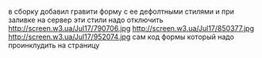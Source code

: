 в сборку добавил гравити форму с ее дефолтными стилями и при заливке на сервер эти стили надо отключить http://screen.w3.ua/Jul17/790706.jpg
http://screen.w3.ua/Jul17/850377.jpg
http://screen.w3.ua/Jul17/952074.jpg сам код формы который надо проинклудить на страницу
